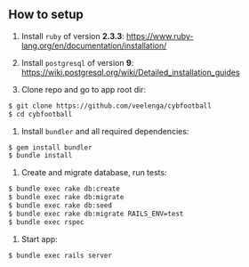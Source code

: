 ## How to setup

  1. Install `ruby` of version **2.3.3**: https://www.ruby-lang.org/en/documentation/installation/

  1. Install `postgresql` of version **9**: https://wiki.postgresql.org/wiki/Detailed_installation_guides

  1. Clone repo and go to app root dir:

  ```sh
  $ git clone https://github.com/veelenga/cybfootball
  $ cd cybfootball
  ```

  1. Install `bundler` and all required dependencies:

  ```sh
  $ gem install bundler
  $ bundle install
  ```

  1. Create and migrate database, run tests:

  ```sh
  $ bundle exec rake db:create
  $ bundle exec rake db:migrate
  $ bundle exec rake db:seed
  $ bundle exec rake db:migrate RAILS_ENV=test
  $ bundle exec rspec
  ```

  1. Start app:

  ```sh
  $ bundle exec rails server
  ```
